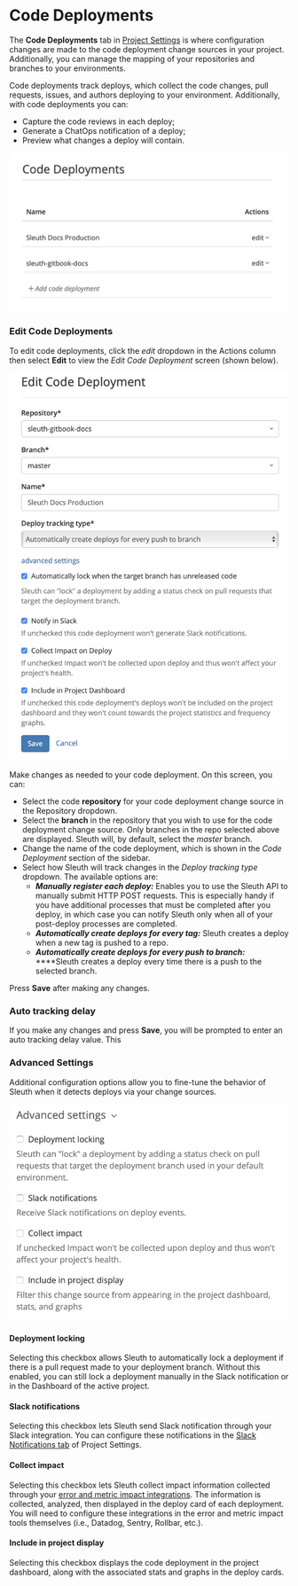 # Code Deployments

The **Code Deployments** tab in [Project Settings](./) is where configuration changes are made to the code deployment change sources in your project. Additionally, you can manage the mapping of your repositories and branches to your environments. 

Code deployments track deploys, which collect the code changes, pull requests, issues, and authors deploying to your environment. Additionally, with code deployments you can: 

* Capture the code reviews in each deploy;
* Generate a ChatOps notification of a deploy;
* Preview what changes a deploy will contain.

![Code Deployments tab in Project Settings](../../.gitbook/assets/code_deployments.png)

### Edit Code Deployments

To edit code deployments, click the _edit_ dropdown in the Actions column then select **Edit** to view the _Edit Code Deployment_ screen \(shown below\).   
  
 ![](../../.gitbook/assets/edit-code-deployment-adv-settings.png) 

Make changes as needed to your code deployment. On this screen, you can: 

* Select the code **repository** for your code deployment change source in the Repository dropdown. 
* Select the **branch** in the repository that you wish to use for the code deployment change source. Only branches in the repo selected above are displayed. Sleuth will, by default, select the _master_ branch. 
* Change the name of the code deployment, which is shown in the _Code Deployment_ section of the sidebar. 
* Select how Sleuth will track changes in the _Deploy tracking type_ dropdown. The available options are: 
  * _**Manually register each deploy:**_ Enables you to use the Sleuth API to manually submit HTTP POST requests. This is especially handy if you have additional processes that must be completed after you deploy, in which case you can notify Sleuth only when all of your post-deploy processes are completed. 
  * _**Automatically create deploys for every tag:**_ Sleuth creates a deploy when a new tag is pushed to a repo. 
  * _**Automatically create deploys for every push to branch:**_ ****Sleuth creates a deploy every time there is a push to the selected branch. 

Press **Save** after making any changes. 

### Auto tracking delay

If you make any changes and press **Save**, you will be prompted to enter an auto tracking delay value. This 

### Advanced Settings

Additional configuration options allow you to fine-tune the behavior of Sleuth when it detects deploys via your change sources. 

![Advanced settings section of Code Deployments tab](../../.gitbook/assets/advanced-settings-code-deployment.png)

#### Deployment locking

Selecting this checkbox allows Sleuth to automatically lock a deployment if there is a pull request made to your deployment branch. Without this enabled, you can still lock a deployment manually in the Slack notification or in the Dashboard of the active project. 

#### Slack notifications

Selecting this checkbox lets Sleuth send Slack notification through your Slack integration. You can configure these notifications in the [Slack Notifications tab](slack-notifications.md) of Project Settings. 

#### Collect impact

Selecting this checkbox lets Sleuth collect impact information collected through your [error and metric impact integrations](../../integrations-1/impact-sources/). The information is collected, analyzed, then displayed in the deploy card of each deployment. You will need to configure these integrations in the error and metric impact tools themselves \(i.e., Datadog, Sentry, Rollbar, etc.\). 

#### Include in project display

Selecting this checkbox displays the code deployment in the project dashboard, along with the associated stats and graphs in the deploy cards. 

